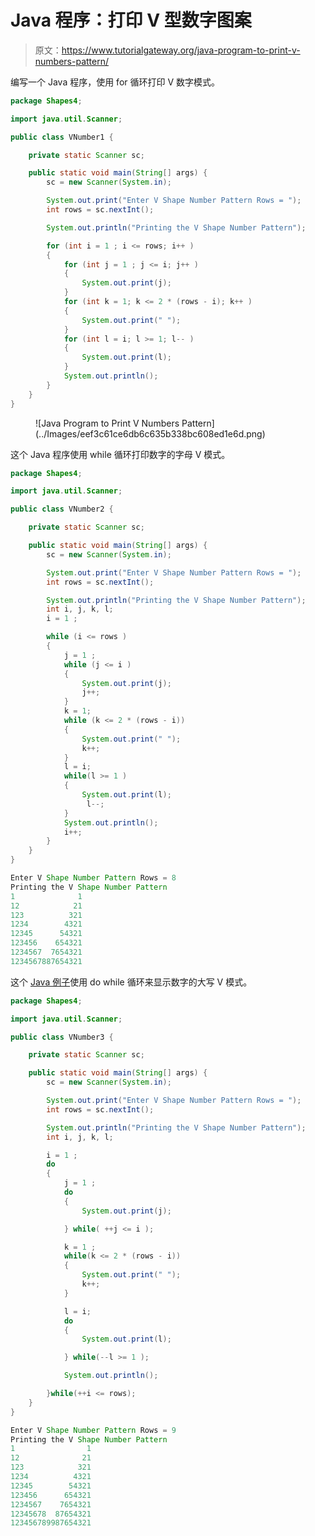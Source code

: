 # Java 程序：打印 V 型数字图案

> 原文：<https://www.tutorialgateway.org/java-program-to-print-v-numbers-pattern/>

编写一个 Java 程序，使用 for 循环打印 V 数字模式。

```java
package Shapes4;

import java.util.Scanner;

public class VNumber1 {

	private static Scanner sc;

	public static void main(String[] args) {
		sc = new Scanner(System.in);

		System.out.print("Enter V Shape Number Pattern Rows = ");
		int rows = sc.nextInt();

		System.out.println("Printing the V Shape Number Pattern");

		for (int i = 1 ; i <= rows; i++ ) 
		{
			for (int j = 1 ; j <= i; j++ ) 
			{
				System.out.print(j);
			}
			for (int k = 1; k <= 2 * (rows - i); k++ ) 
			{
				System.out.print(" ");
			}
			for (int l = i; l >= 1; l-- ) 
			{
				System.out.print(l);
			}
			System.out.println();
		}
	}
}
```

<figure class="wp-block-image size-large">![Java Program to Print V Numbers Pattern](../Images/eef3c61ce6db6c635b338bc608ed1e6d.png)</figure>

这个 Java 程序使用 while 循环打印数字的字母 V 模式。

```java
package Shapes4;

import java.util.Scanner;

public class VNumber2 {

	private static Scanner sc;

	public static void main(String[] args) {
		sc = new Scanner(System.in);

		System.out.print("Enter V Shape Number Pattern Rows = ");
		int rows = sc.nextInt();

		System.out.println("Printing the V Shape Number Pattern");
		int i, j, k, l;
		i = 1 ; 

		while (i <= rows ) 
		{
			j = 1 ; 
			while (j <= i ) 
			{
				System.out.print(j);
				j++;
			}
			k = 1; 
			while (k <= 2 * (rows - i)) 
			{
				System.out.print(" ");
				k++;
			}
			l = i; 
			while(l >= 1 ) 
			{
				System.out.print(l);
				 l--;
			}
			System.out.println();
			i++;
		}
	}
}
```

```java
Enter V Shape Number Pattern Rows = 8
Printing the V Shape Number Pattern
1              1
12            21
123          321
1234        4321
12345      54321
123456    654321
1234567  7654321
1234567887654321
```

这个 [Java 例子](https://www.tutorialgateway.org/learn-java-programs/)使用 do while 循环来显示数字的大写 V 模式。

```java
package Shapes4;

import java.util.Scanner;

public class VNumber3 {

	private static Scanner sc;

	public static void main(String[] args) {
		sc = new Scanner(System.in);

		System.out.print("Enter V Shape Number Pattern Rows = ");
		int rows = sc.nextInt();

		System.out.println("Printing the V Shape Number Pattern");
		int i, j, k, l;

		i = 1 ;
		do 
		{
			j = 1 ;
			do
			{
				System.out.print(j);

			} while( ++j <= i );

			k = 1 ;
			while(k <= 2 * (rows - i))
			{
				System.out.print(" ");
				k++;
			}

			l = i; 
			do
			{
				System.out.print(l);

			} while(--l >= 1 );

			System.out.println();

		}while(++i <= rows);
	}
}
```

```java
Enter V Shape Number Pattern Rows = 9
Printing the V Shape Number Pattern
1                1
12              21
123            321
1234          4321
12345        54321
123456      654321
1234567    7654321
12345678  87654321
123456789987654321
```